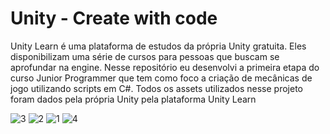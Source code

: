 # Unity - Create with code

Unity Learn é uma plataforma de estudos da própria Unity gratuita. Eles disponibilizam uma série de cursos para pessoas que buscam se aprofundar na engine. Nesse repositório eu desenvolvi a primeira etapa do curso Junior Programmer que tem como foco a criação de mecânicas de jogo utilizando scripts em C#. Todos os assets utilizados nesse projeto foram dados pela própria Unity pela plataforma Unity Learn
 
![3](https://github.com/user-attachments/assets/30339c74-a74a-470e-a528-217f32f5a4e9)
![2](https://github.com/user-attachments/assets/974dae7e-ce50-456e-8892-a4416762a2e2)
![1](https://github.com/user-attachments/assets/a4efd7fb-04fd-43ca-aac7-5b33374178ed)
![4](https://github.com/user-attachments/assets/622cc9cc-0fd3-4896-89cf-f2c7849fe4ed)
